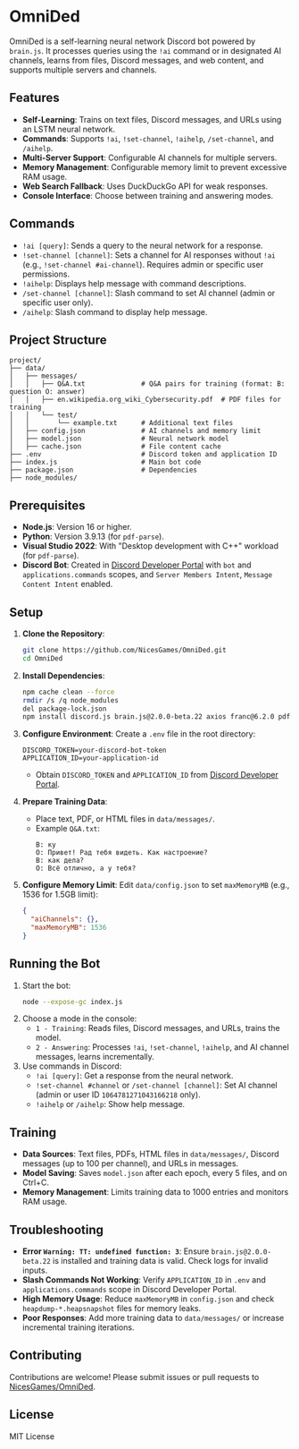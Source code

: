 # OmniDed

OmniDed is a self-learning neural network Discord bot powered by `brain.js`. It processes queries using the `!ai` command or in designated AI channels, learns from files, Discord messages, and web content, and supports multiple servers and channels.

## Features
- **Self-Learning**: Trains on text files, Discord messages, and URLs using an LSTM neural network.
- **Commands**: Supports `!ai`, `!set-channel`, `!aihelp`, `/set-channel`, and `/aihelp`.
- **Multi-Server Support**: Configurable AI channels for multiple servers.
- **Memory Management**: Configurable memory limit to prevent excessive RAM usage.
- **Web Search Fallback**: Uses DuckDuckGo API for weak responses.
- **Console Interface**: Choose between training and answering modes.

## Commands
- `!ai [query]`: Sends a query to the neural network for a response.
- `!set-channel [channel]`: Sets a channel for AI responses without `!ai` (e.g., `!set-channel #ai-channel`). Requires admin or specific user permissions.
- `!aihelp`: Displays help message with command descriptions.
- `/set-channel [channel]`: Slash command to set AI channel (admin or specific user only).
- `/aihelp`: Slash command to display help message.

## Project Structure
```
project/
├── data/
│   ├── messages/
│   │   ├── Q&A.txt              # Q&A pairs for training (format: В: question О: answer)
│   │   ├── en.wikipedia.org_wiki_Cybersecurity.pdf  # PDF files for training
│   │   └── test/
│   │       └── example.txt      # Additional text files
│   ├── config.json              # AI channels and memory limit
│   ├── model.json               # Neural network model
│   ├── cache.json               # File content cache
├── .env                         # Discord token and application ID
├── index.js                     # Main bot code
├── package.json                 # Dependencies
├── node_modules/
```

## Prerequisites
- **Node.js**: Version 16 or higher.
- **Python**: Version 3.9.13 (for `pdf-parse`).
- **Visual Studio 2022**: With "Desktop development with C++" workload (for `pdf-parse`).
- **Discord Bot**: Created in [Discord Developer Portal](https://discord.com/developers/applications) with `bot` and `applications.commands` scopes, and `Server Members Intent`, `Message Content Intent` enabled.

## Setup
1. **Clone the Repository**:
   ```bash
   git clone https://github.com/NicesGames/OmniDed.git
   cd OmniDed
   ```

2. **Install Dependencies**:
   ```bash
   npm cache clean --force
   rmdir /s /q node_modules
   del package-lock.json
   npm install discord.js brain.js@2.0.0-beta.22 axios franc@6.2.0 pdf-parse node-html-parser dotenv stopword heapdump
   ```

3. **Configure Environment**:
   Create a `.env` file in the root directory:
   ```
   DISCORD_TOKEN=your-discord-bot-token
   APPLICATION_ID=your-application-id
   ```
   - Obtain `DISCORD_TOKEN` and `APPLICATION_ID` from [Discord Developer Portal](https://discord.com/developers/applications).

4. **Prepare Training Data**:
   - Place text, PDF, or HTML files in `data/messages/`.
   - Example `Q&A.txt`:
     ```
     В: ку
     О: Привет! Рад тебя видеть. Как настроение?
     В: как дела?
     О: Всё отлично, а у тебя?
     ```

5. **Configure Memory Limit**:
   Edit `data/config.json` to set `maxMemoryMB` (e.g., 1536 for 1.5GB limit):
   ```json
   {
     "aiChannels": {},
     "maxMemoryMB": 1536
   }
   ```

## Running the Bot
1. Start the bot:
   ```bash
   node --expose-gc index.js
   ```
2. Choose a mode in the console:
   - `1 - Training`: Reads files, Discord messages, and URLs, trains the model.
   - `2 - Answering`: Processes `!ai`, `!set-channel`, `!aihelp`, and AI channel messages, learns incrementally.
3. Use commands in Discord:
   - `!ai [query]`: Get a response from the neural network.
   - `!set-channel #channel` or `/set-channel [channel]`: Set AI channel (admin or user ID `1064781271043166218` only).
   - `!aihelp` or `/aihelp`: Show help message.

## Training
- **Data Sources**: Text files, PDFs, HTML files in `data/messages/`, Discord messages (up to 100 per channel), and URLs in messages.
- **Model Saving**: Saves `model.json` after each epoch, every 5 files, and on Ctrl+C.
- **Memory Management**: Limits training data to 1000 entries and monitors RAM usage.

## Troubleshooting
- **Error `Warning: TT: undefined function: 3`**: Ensure `brain.js@2.0.0-beta.22` is installed and training data is valid. Check logs for invalid inputs.
- **Slash Commands Not Working**: Verify `APPLICATION_ID` in `.env` and `applications.commands` scope in Discord Developer Portal.
- **High Memory Usage**: Reduce `maxMemoryMB` in `config.json` and check `heapdump-*.heapsnapshot` files for memory leaks.
- **Poor Responses**: Add more training data to `data/messages/` or increase incremental training iterations.

## Contributing
Contributions are welcome! Please submit issues or pull requests to [NicesGames/OmniDed](https://github.com/NicesGames/OmniDed).

## License
MIT License